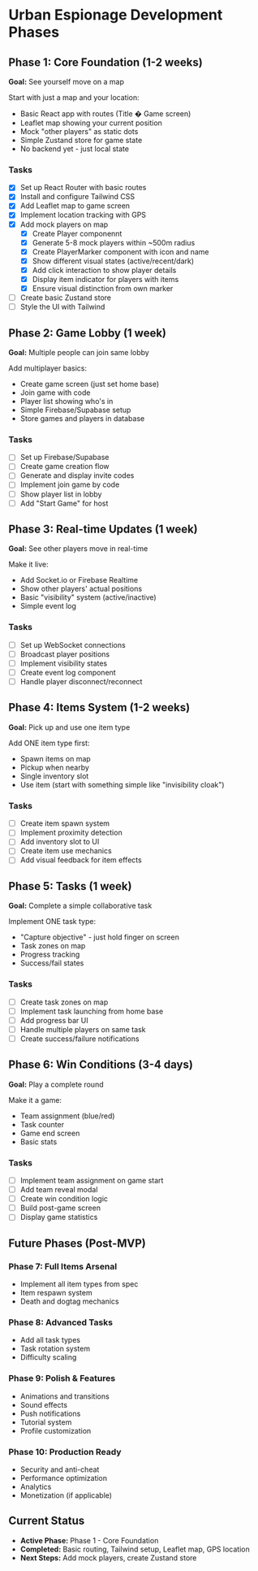 # Urban Espionage Development Phases

## Phase 1: Core Foundation (1-2 weeks)

**Goal:** See yourself move on a map

Start with just a map and your location:

- Basic React app with routes (Title � Game screen)
- Leaflet map showing your current position
- Mock "other players" as static dots
- Simple Zustand store for game state
- No backend yet - just local state

### Tasks

- [x] Set up React Router with basic routes
- [x] Install and configure Tailwind CSS
- [x] Add Leaflet map to game screen
- [x] Implement location tracking with GPS
- [x] Add mock players on map
  - [x] Create Player componennt
  - [x] Generate 5-8 mock players within ~500m radius
  - [x] Create PlayerMarker component with icon and name
  - [x] Show different visual states (active/recent/dark)
  - [x] Add click interaction to show player details
  - [x] Display item indicator for players with items
  - [x] Ensure visual distinction from own marker
- [ ] Create basic Zustand store
- [ ] Style the UI with Tailwind

## Phase 2: Game Lobby (1 week)

**Goal:** Multiple people can join same lobby

Add multiplayer basics:

- Create game screen (just set home base)
- Join game with code
- Player list showing who's in
- Simple Firebase/Supabase setup
- Store games and players in database

### Tasks

- [ ] Set up Firebase/Supabase
- [ ] Create game creation flow
- [ ] Generate and display invite codes
- [ ] Implement join game by code
- [ ] Show player list in lobby
- [ ] Add "Start Game" for host

## Phase 3: Real-time Updates (1 week)

**Goal:** See other players move in real-time

Make it live:

- Add Socket.io or Firebase Realtime
- Show other players' actual positions
- Basic "visibility" system (active/inactive)
- Simple event log

### Tasks

- [ ] Set up WebSocket connections
- [ ] Broadcast player positions
- [ ] Implement visibility states
- [ ] Create event log component
- [ ] Handle player disconnect/reconnect

## Phase 4: Items System (1-2 weeks)

**Goal:** Pick up and use one item type

Add ONE item type first:

- Spawn items on map
- Pickup when nearby
- Single inventory slot
- Use item (start with something simple like "invisibility cloak")

### Tasks

- [ ] Create item spawn system
- [ ] Implement proximity detection
- [ ] Add inventory slot to UI
- [ ] Create item use mechanics
- [ ] Add visual feedback for item effects

## Phase 5: Tasks (1 week)

**Goal:** Complete a simple collaborative task

Implement ONE task type:

- "Capture objective" - just hold finger on screen
- Task zones on map
- Progress tracking
- Success/fail states

### Tasks

- [ ] Create task zones on map
- [ ] Implement task launching from home base
- [ ] Add progress bar UI
- [ ] Handle multiple players on same task
- [ ] Create success/failure notifications

## Phase 6: Win Conditions (3-4 days)

**Goal:** Play a complete round

Make it a game:

- Team assignment (blue/red)
- Task counter
- Game end screen
- Basic stats

### Tasks

- [ ] Implement team assignment on game start
- [ ] Add team reveal modal
- [ ] Create win condition logic
- [ ] Build post-game screen
- [ ] Display game statistics

## Future Phases (Post-MVP)

### Phase 7: Full Items Arsenal

- Implement all item types from spec
- Item respawn system
- Death and dogtag mechanics

### Phase 8: Advanced Tasks

- Add all task types
- Task rotation system
- Difficulty scaling

### Phase 9: Polish & Features

- Animations and transitions
- Sound effects
- Push notifications
- Tutorial system
- Profile customization

### Phase 10: Production Ready

- Security and anti-cheat
- Performance optimization
- Analytics
- Monetization (if applicable)

## Current Status

- **Active Phase:** Phase 1 - Core Foundation
- **Completed:** Basic routing, Tailwind setup, Leaflet map, GPS location
- **Next Steps:** Add mock players, create Zustand store

